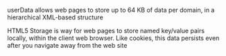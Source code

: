 userData allows web pages to store up to 64 KB of data per domain, in a hierarchical XML-based structure

HTML5 Storage is way for web pages to store named key/value pairs locally, within the client web browser. Like cookies, this data persists even after you navigate away from the web site




